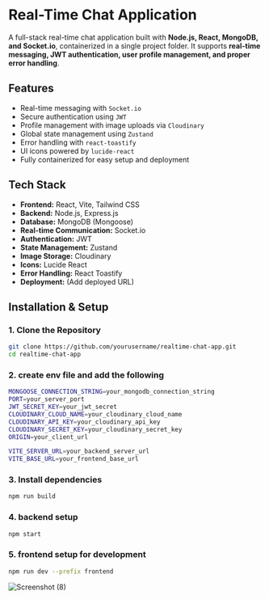 # Real-Time Chat Application

A full-stack real-time chat application built with **Node.js, React, MongoDB, and Socket.io**, containerized in a single project folder. It supports **real-time messaging, JWT authentication, user profile management, and proper error handling**.



## Features

- Real-time messaging with `Socket.io`
- Secure authentication using `JWT`
- Profile management with image uploads via `Cloudinary`
- Global state management using `Zustand`
- Error handling with `react-toastify`
- UI icons powered by `lucide-react`
- Fully containerized for easy setup and deployment

## Tech Stack

- **Frontend:** React, Vite, Tailwind CSS  
- **Backend:** Node.js, Express.js  
- **Database:** MongoDB (Mongoose)  
- **Real-time Communication:** Socket.io  
- **Authentication:** JWT  
- **State Management:** Zustand  
- **Image Storage:** Cloudinary  
- **Icons:** Lucide React  
- **Error Handling:** React Toastify  
- **Deployment:** (Add deployed URL)  

## Installation & Setup

### 1. Clone the Repository  
```sh
git clone https://github.com/yourusername/realtime-chat-app.git
cd realtime-chat-app
```

### 2. create env file and add the following
```sh
MONGOOSE_CONNECTION_STRING=your_mongodb_connection_string
PORT=your_server_port
JWT_SECRET_KEY=your_jwt_secret
CLOUDINARY_CLOUD_NAME=your_cloudinary_cloud_name
CLOUDINARY_API_KEY=your_cloudinary_api_key
CLOUDINARY_SECRET_KEY=your_cloudinary_secret_key
ORIGIN=your_client_url

VITE_SERVER_URL=your_backend_server_url
VITE_BASE_URL=your_frontend_base_url
```

### 3. Install dependencies
```sh
npm run build
```

### 4. backend setup
```sh
npm start
```



### 5. frontend setup for development
```sh
npm run dev --prefix frontend
```

![Screenshot (8)](https://github.com/user-attachments/assets/7d2f85f2-ddad-41f7-8d3e-142109d15fc6)


